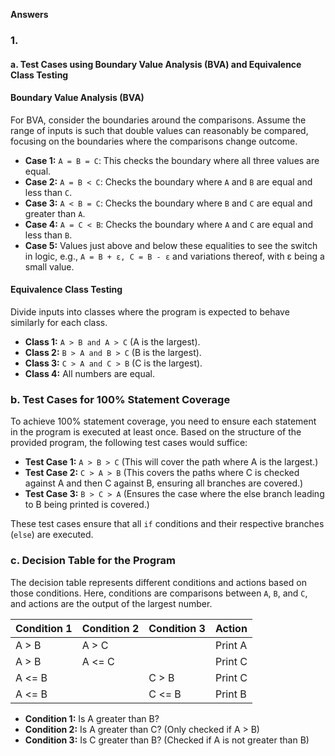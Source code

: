 **Answers**

### 1. 

#### a. Test Cases using Boundary Value Analysis (BVA) and Equivalence Class Testing

#### Boundary Value Analysis (BVA)

For BVA, consider the boundaries around the comparisons. Assume the range of inputs is such that double values can reasonably be compared, focusing on the boundaries where the comparisons change outcome.

* **Case 1:** `A = B = C`: This checks the boundary where all three values are equal.
* **Case 2:** `A = B < C`: Checks the boundary where `A` and `B` are equal and less than `C`.
* **Case 3:** `A < B = C`: Checks the boundary where `B` and `C` are equal and greater than `A`.
* **Case 4:** `A = C < B`: Checks the boundary where `A` and `C` are equal and less than `B`.
* **Case 5:** Values just above and below these equalities to see the switch in logic, e.g., `A = B + ε, C = B - ε` and variations thereof, with ε being a small value.


#### Equivalence Class Testing

Divide inputs into classes where the program is expected to behave similarly for each class.

* **Class 1:** `A > B and A > C` (A is the largest).
* **Class 2:** `B > A and B > C` (B is the largest).
* **Class 3:** `C > A and C > B` (C is the largest).
* **Class 4:** All numbers are equal.

### b. Test Cases for 100% Statement Coverage

To achieve 100% statement coverage, you need to ensure each statement in the program is executed at least once. Based on the structure of the provided program, the following test cases would suffice:

* **Test Case 1:** `A > B > C` (This will cover the path where A is the largest.)
* **Test Case 2:** `C > A > B` (This covers the paths where C is checked against A and then C against B, ensuring all branches are covered.)
* **Test Case 3:** `B > C > A` (Ensures the case where the else branch leading to B being printed is covered.)

These test cases ensure that all `if` conditions and their respective branches (`else`) are executed.

### c. Decision Table for the Program

The decision table represents different conditions and actions based on those conditions. Here, conditions are comparisons between `A`, `B`, and `C`, and actions are the output of the largest number.

| Condition 1 | Condition 2 | Condition 3 | Action  |
| ----------- | ----------- | ----------- | ------- |
| A > B       | A > C       |             | Print A |
| A > B       | A <= C      |             | Print C |
| A <= B      |             | C > B       | Print C |
| A <= B      |             | C <= B      | Print B |

* **Condition 1:** Is A greater than B?
* **Condition 2:** Is A greater than C? (Only checked if A > B)
* **Condition 3:** Is C greater than B? (Checked if A is not greater than B)
